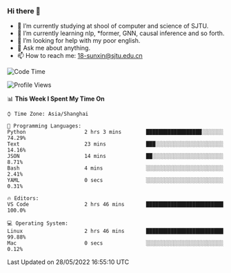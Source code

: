 ### Hi there 👋

<!--
**sunxin000/sunxin000** is a ✨ _special_ ✨ repository because its `README.md` (this file) appears on your GitHub profile.

Here are some ideas to get you started:

- 🔭 I’m currently working on ...
- 🌱 I’m currently learning ...
- 👯 I’m looking to collaborate on ...
- 🤔 I’m looking for help with ...
- 💬 Ask me about ...
- 📫 How to reach me: ...
- 😄 Pronouns: ...
- ⚡ Fun fact: ...
-->
- 🏫 I’m currently studying at shool of computer and science of SJTU.
- 🌱 I’m currently learning nlp, \*former, GNN, causal inference and so forth.
- 🤔 I’m looking for help with my poor english.
- 💬 Ask me about anything.
- 📫 How to reach me: 18-sunxin@sjtu.edu.cn
<!--START_SECTION:waka-->
![Code Time](http://img.shields.io/badge/Code%20Time-192%20hrs%2021%20mins-blue)

![Profile Views](http://img.shields.io/badge/Profile%20Views-0-blue)

📊 **This Week I Spent My Time On** 

```text
⌚︎ Time Zone: Asia/Shanghai

💬 Programming Languages: 
Python                   2 hrs 3 mins        ██████████████████░░░░░░░   74.29% 
Text                     23 mins             ███░░░░░░░░░░░░░░░░░░░░░░   14.16% 
JSON                     14 mins             ██░░░░░░░░░░░░░░░░░░░░░░░   8.71% 
Bash                     4 mins              ░░░░░░░░░░░░░░░░░░░░░░░░░   2.41% 
YAML                     0 secs              ░░░░░░░░░░░░░░░░░░░░░░░░░   0.31%

🔥 Editors: 
VS Code                  2 hrs 46 mins       █████████████████████████   100.0%

💻 Operating System: 
Linux                    2 hrs 46 mins       █████████████████████████   99.88% 
Mac                      0 secs              ░░░░░░░░░░░░░░░░░░░░░░░░░   0.12%

```


 Last Updated on 28/05/2022 16:55:10 UTC
<!--END_SECTION:waka-->
